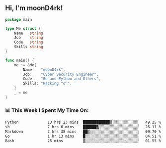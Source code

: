 <h2> Hi, I'm moonD4rk!</h2>

```go
package main

type Me struct {
	Name   string
	Job    string
	Code   string
	Skills string
}

func main() {
	me := &Me{
		Name:   "moonD4rk",
		Job:    "Cyber Security Engineer",
		Code:   "Go and Python and Others",
		Skills: "Hacking ^o^",
	}
	_ = me
}
```

<h3>📊 This Week I Spent My Time On:</h3>
<!-- <img align='right' src="https://github-readme-stats.vercel.app/api?username=moond4rk&show_icons=true&theme=radical", width="300" height="150"> -->

<!--START_SECTION:waka-->

```txt
Python             13 hrs 23 mins  ████████████▒░░░░░░░░░░░░   49.25 %
sh                 7 hrs 6 mins    ██████▓░░░░░░░░░░░░░░░░░░   26.11 %
Markdown           2 hrs 38 mins   ██▒░░░░░░░░░░░░░░░░░░░░░░   09.70 %
Go                 1 hr 13 mins    █░░░░░░░░░░░░░░░░░░░░░░░░   04.51 %
Bash               25 mins         ▒░░░░░░░░░░░░░░░░░░░░░░░░   01.55 %
```

<!--END_SECTION:waka-->

